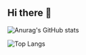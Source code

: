 ## Hi there 👋

![Anurag's GitHub stats](https://github-readme-stats.vercel.app/api?username=23japhone)

![Top Langs](https://github-readme-stats.vercel.app/api/top-langs/?username=23japhone)


<!--
**23japhone/23japhone** is a ✨ _special_ ✨ repository because its `README.md` (this file) appears on your GitHub profile.

Here are some ideas to get you started:

- 🔭 I’m currently working on ...
- 🌱 I’m currently learning ...
- 👯 I’m looking to collaborate on ...
- 🤔 I’m looking for help with ...
- 💬 Ask me about ...
- 📫 How to reach me: ...
- 😄 Pronouns: ...
- ⚡ Fun fact: ...
-->
